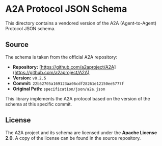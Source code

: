 # A2A Protocol JSON Schema

This directory contains a vendored version of the A2A (Agent-to-Agent) Protocol JSON schema.

## Source

The schema is taken from the official A2A repository:

*   **Repository:** [https://github.com/a2aproject/A2A](https://github.com/a2aproject/A2A)
*   **Version:** `v0.2.5`
*   **Commit:** `22b52705a169123aa06cdf28261e12150ee5777f`
*   **Original Path:** `specification/json/a2a.json`

This library implements the A2A protocol based on the version of the schema at this specific commit.

## License

The A2A project and its schema are licensed under the **Apache License 2.0**. A copy of the license can be found in the source repository.
